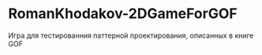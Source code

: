 # RomanKhodakov-2DGameForGOF
Игра для тестированния паттерной проектирования, описанных в книге GOF
